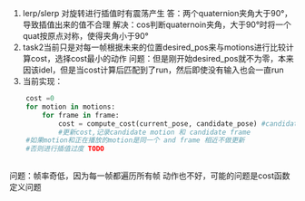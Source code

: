 1. lerp/slerp 对旋转进行插值时有震荡产生
    答：两个quaternion夹角大于90°，导致插值出来的值不合理
    解决：cos判断quaternoin夹角，大于90°时将一个quat按原点对称，使得夹角小于90°
2. task2当前只是对每一帧根据未来的位置desired_pos来与motions进行比较计算cost，选择cost最小的动作
    问题：但是刚开始desired_pos就不为零，本来因该idel，但是当cost计算后匹配到了run，然后即使没有输入也会一直run
3. 当前实现：

```python
    cost =0
    for motion in motions:
        for frame in frame:
            cost = compute_cost(current_pose, candidate_pose) #candidate pose是motion的第frame帧
            #更新cost,记录candidate motion 和 candidate frame
    #如果motion和正在播放的motion是同一个 and frame 相近不做更新
    #否则进行插值过度 TODO
    
```
问题：帧率奇低，因为每一帧都遍历所有帧
    动作也不好，可能的问题是cost函数定义问题